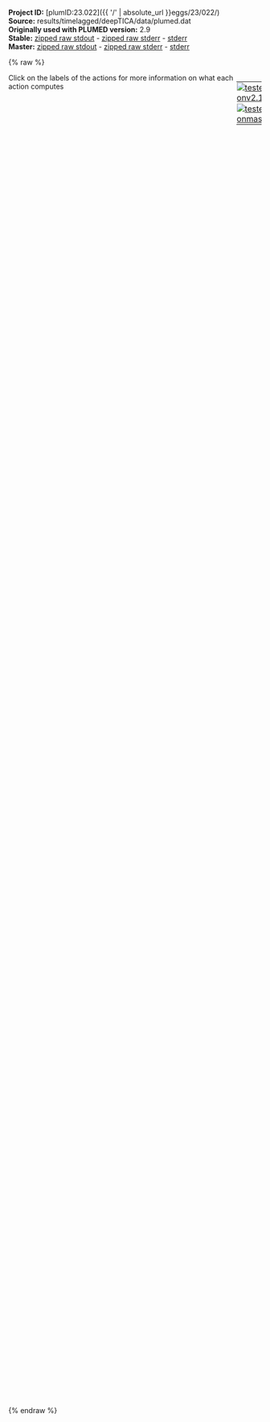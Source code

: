 **Project ID:** [plumID:23.022]({{ '/' | absolute_url }}eggs/23/022/)  
**Source:** results/timelagged/deepTICA/data/plumed.dat  
**Originally used with PLUMED version:** 2.9  
**Stable:** [zipped raw stdout](plumed.dat.plumed.stdout.txt.zip) - [zipped raw stderr](plumed.dat.plumed.stderr.txt.zip) - [stderr](plumed.dat.plumed.stderr)  
**Master:** [zipped raw stdout](plumed.dat.plumed_master.stdout.txt.zip) - [zipped raw stderr](plumed.dat.plumed_master.stderr.txt.zip) - [stderr](plumed.dat.plumed_master.stderr)  

{% raw %}
<div style="width: 100%; float:left">
<div style="width: 90%; float:left" id="value_details_data/results/timelagged/deepTICA/data/plumed.dat"> Click on the labels of the actions for more information on what each action computes </div>
<div style="width: 10%; float:left"><table><tr><td style="padding:1px"><a href="plumed.dat.plumed.stderr"><img src="https://img.shields.io/badge/v2.10-passing-green.svg" alt="tested onv2.10" /></a></td></tr><tr><td style="padding:1px"><a href="plumed.dat.plumed_master.stderr"><img src="https://img.shields.io/badge/master-passing-green.svg" alt="tested onmaster" /></a></td></tr></table></div></div>
<pre style="width=97%;">
<span class="plumedtooltip" style="color:blue"># vim:ft=plumed<span class="right">Enables syntax highlighting for PLUMED files in vim. See <a href="https://www.plumed.org/doc-master/user-doc/html/_vim_syntax.html">here for more details. </a><i></i></span></span>
<span class="plumedtooltip" style="color:green">UNITS<span class="right">This command sets the internal units for the code. <a href="https://www.plumed.org/doc-master/user-doc/html/_u_n_i_t_s.html" style="color:green">More details</a><i></i></span></span> <span class="plumedtooltip">NATURAL<span class="right"> use natural units<i></i></span></span>
<br/><span style="display:none;" id="data/results/timelagged/deepTICA/data/plumed.dat">The UNITS action with label <b></b> calculates something</span><b name="data/results/timelagged/deepTICA/data/plumed.datp" onclick='showPath("data/results/timelagged/deepTICA/data/plumed.dat","data/results/timelagged/deepTICA/data/plumed.datp","data/results/timelagged/deepTICA/data/plumed.datp","black")'>p</b><span style="display:none;" id="data/results/timelagged/deepTICA/data/plumed.datp">The POSITION action with label <b>p</b> calculates the following quantities:<table  align="center" frame="void" width="95%" cellpadding="5%"><tr><td width="5%"><b> Quantity </b>  </td><td width="5%"><b> Type </b>  </td><td><b> Description </b> </td></tr><tr><td width="5%">p.x</td><td width="5%"><font color="black">scalar</font></td><td>the x-component of the atom position</td></tr><tr><td width="5%">p.y</td><td width="5%"><font color="black">scalar</font></td><td>the y-component of the atom position</td></tr><tr><td width="5%">p.z</td><td width="5%"><font color="black">scalar</font></td><td>the z-component of the atom position</td></tr></table></span>: <span class="plumedtooltip" style="color:green">POSITION<span class="right">Calculate the components of the position of an atom. <a href="https://www.plumed.org/doc-master/user-doc/html/_p_o_s_i_t_i_o_n.html" style="color:green">More details</a><i></i></span></span> <span class="plumedtooltip">ATOM<span class="right">the atom number<i></i></span></span>=1

<span style="color:blue" class="comment"># define modified Muller Brown potential</span>
<b name="data/results/timelagged/deepTICA/data/plumed.datene" onclick='showPath("data/results/timelagged/deepTICA/data/plumed.dat","data/results/timelagged/deepTICA/data/plumed.datene","data/results/timelagged/deepTICA/data/plumed.datene","black")'>ene</b><span style="display:none;" id="data/results/timelagged/deepTICA/data/plumed.datene">The CUSTOM action with label <b>ene</b> calculates the following quantities:<table  align="center" frame="void" width="95%" cellpadding="5%"><tr><td width="5%"><b> Quantity </b>  </td><td width="5%"><b> Type </b>  </td><td><b> Description </b> </td></tr><tr><td width="5%">ene</td><td width="5%"><font color="black">scalar</font></td><td>an arbitrary function</td></tr></table></span>: <span class="plumedtooltip" style="color:green">CUSTOM<span class="right">Calculate a combination of variables using a custom expression. <a href="https://www.plumed.org/doc-master/user-doc/html/_c_u_s_t_o_m.html" style="color:green">More details</a><i></i></span></span> <span class="plumedtooltip">ARG<span class="right">the values input to this function<i></i></span></span>=<b name="data/results/timelagged/deepTICA/data/plumed.datp">p.x</b>,<b name="data/results/timelagged/deepTICA/data/plumed.datp">p.y</b> <span class="plumedtooltip">PERIODIC<span class="right">if the output of your function is periodic then you should specify the periodicity of the function<i></i></span></span>=NO ...
<span class="plumedtooltip">FUNC<span class="right">the function you wish to evaluate<i></i></span></span>=0.15*(146.7-280*exp(-15*(x-1)^2+0*(x-1)*(y-0)-10*(y-0)^2)-170*exp(-1*(x-0.2)^2+0*(x-0)*(y-0.5)-10*(y-0.5)^2)-170*exp(-6.5*(x+0.5)^2+11*(x+0.5)*(y-1.5)-6.5*(y-1.5)^2)+15*exp(0.7*(x+1)^2+0.6*(x+1)*(y-1)+0.7*(y-1)^2))
...
<br/><b name="data/results/timelagged/deepTICA/data/plumed.datpot" onclick='showPath("data/results/timelagged/deepTICA/data/plumed.dat","data/results/timelagged/deepTICA/data/plumed.datpot","data/results/timelagged/deepTICA/data/plumed.datpot","black")'>pot</b><span style="display:none;" id="data/results/timelagged/deepTICA/data/plumed.datpot">The BIASVALUE action with label <b>pot</b> calculates the following quantities:<table  align="center" frame="void" width="95%" cellpadding="5%"><tr><td width="5%"><b> Quantity </b>  </td><td width="5%"><b> Type </b>  </td><td><b> Description </b> </td></tr><tr><td width="5%">pot.bias</td><td width="5%"><font color="black">scalar</font></td><td>the instantaneous value of the bias potential</td></tr><tr><td width="5%">pot.ene_bias</td><td width="5%"><font color="black">scalar</font></td><td>one or multiple instances of this quantity can be referenced elsewhere in the input file. these quantities will named with  the arguments of the bias followed by the character string _bias. These quantities tell the user how much the bias is due to each of the colvars. This particular component measures this quantity for the input CV named ene</td></tr></table></span>: <span class="plumedtooltip" style="color:green">BIASVALUE<span class="right">Takes the value of one variable and use it as a bias <a href="https://www.plumed.org/doc-master/user-doc/html/_b_i_a_s_v_a_l_u_e.html" style="color:green">More details</a><i></i></span></span> <span class="plumedtooltip">ARG<span class="right">the labels of the scalar/vector arguments whose values will be used as a bias on the system<i></i></span></span>=<b name="data/results/timelagged/deepTICA/data/plumed.datene">ene</b>

<span style="color:blue" class="comment"># load deep cv pytorch model</span>
<b name="data/results/timelagged/deepTICA/data/plumed.dattica" onclick='showPath("data/results/timelagged/deepTICA/data/plumed.dat","data/results/timelagged/deepTICA/data/plumed.dattica","data/results/timelagged/deepTICA/data/plumed.dattica","black")'>tica</b><span style="display:none;" id="data/results/timelagged/deepTICA/data/plumed.dattica">The PYTORCH_MODEL action with label <b>tica</b> calculates the following quantities:<table  align="center" frame="void" width="95%" cellpadding="5%"><tr><td width="5%"><b> Quantity </b>  </td><td width="5%"><b> Type </b>  </td><td><b> Description </b> </td></tr><tr><td width="5%">tica.node-0</td><td width="5%"><font color="black">scalar</font></td><td>Model outputs  This is the 0th of these quantities</td></tr></table></span>: <span class="plumedtooltip" style="color:green">PYTORCH_MODEL<span class="right">Load a PyTorch model compiled with TorchScript. <a href="https://www.plumed.org/doc-master/user-doc/html/_p_y_t_o_r_c_h__m_o_d_e_l.html" style="color:green">More details</a><i></i></span></span> <span class="plumedtooltip">FILE<span class="right">Filename of the PyTorch compiled model<i></i></span></span>=<b name="data/results/timelagged/deepTICA/data/plumed.dat">../model_deepTICA.pt</b> <span class="plumedtooltip">ARG<span class="right">the labels of the values from which the function is calculated<i></i></span></span>=<b name="data/results/timelagged/deepTICA/data/plumed.datp">p.x</b>,<b name="data/results/timelagged/deepTICA/data/plumed.datp">p.y</b>

<span style="color:blue" class="comment"># apply static bias from previous sim</span>
<span id="data/results/timelagged/deepTICA/data/plumed.datdefstatic_short"><b name="data/results/timelagged/deepTICA/data/plumed.datstatic" onclick='showPath("data/results/timelagged/deepTICA/data/plumed.dat","data/results/timelagged/deepTICA/data/plumed.datstatic","data/results/timelagged/deepTICA/data/plumed.datstatic","black")'>static</b><span style="display:none;" id="data/results/timelagged/deepTICA/data/plumed.datstatic">The OPES_METAD action with label <b>static</b> calculates the following quantities:<table  align="center" frame="void" width="95%" cellpadding="5%"><tr><td width="5%"><b> Quantity </b>  </td><td width="5%"><b> Type </b>  </td><td><b> Description </b> </td></tr><tr><td width="5%">static.bias</td><td width="5%"><font color="black">scalar</font></td><td>the instantaneous value of the bias potential</td></tr><tr><td width="5%">static.rct</td><td width="5%"><font color="black">scalar</font></td><td>estimate of c(t). log(exp(beta V)/beta, should become flat as the simulation converges. Do NOT use for reweighting</td></tr><tr><td width="5%">static.zed</td><td width="5%"><font color="black">scalar</font></td><td>estimate of Z_n. should become flat once no new CV-space region is explored</td></tr><tr><td width="5%">static.neff</td><td width="5%"><font color="black">scalar</font></td><td>effective sample size</td></tr><tr><td width="5%">static.nker</td><td width="5%"><font color="black">scalar</font></td><td>total number of compressed kernels used to represent the bias</td></tr></table></span>: <span class="plumedtooltip" style="color:green">OPES_METAD<span class="right">On-the-fly probability enhanced sampling with metadynamics-like target distribution. This action has <a class="toggler" href='javascript:;' onclick='toggleDisplay("data/results/timelagged/deepTICA/data/plumed.datdefstatic");'>hidden defaults</a>. <a href="https://www.plumed.org/doc-master/user-doc/html/_o_p_e_s__m_e_t_a_d.html">More details</a><i></i></span></span> <span class="plumedtooltip">ARG<span class="right">the labels of the scalars on which the bias will act<i></i></span></span>=<b name="data/results/timelagged/deepTICA/data/plumed.datp">p.y</b> ...
    <span class="plumedtooltip">RESTART<span class="right">allows per-action setting of restart (YES/NO/AUTO)<i></i></span></span>=YES
    <span class="plumedtooltip">STATE_RFILE<span class="right">read from this file the compressed kernels and all the info needed to RESTART the simulation<i></i></span></span>=<b name="data/results/timelagged/deepTICA/data/plumed.dat">../../../../input_data/timelagged/opes-y/State.data</b>
    <span class="plumedtooltip">BARRIER<span class="right">the free energy barrier to be overcome<i></i></span></span>=16
    <span class="plumedtooltip">PACE<span class="right">the frequency for kernel deposition<i></i></span></span>=10000000
...
</span><span id="data/results/timelagged/deepTICA/data/plumed.datdefstatic_long" style="display:none;"><b name="data/results/timelagged/deepTICA/data/plumed.datstatic" onclick='showPath("data/results/timelagged/deepTICA/data/plumed.dat","data/results/timelagged/deepTICA/data/plumed.datstatic","data/results/timelagged/deepTICA/data/plumed.datstatic","black")'>static</b>: <span class="plumedtooltip" style="color:green">OPES_METAD<span class="right">On-the-fly probability enhanced sampling with metadynamics-like target distribution. This action uses the <a class="toggler" href='javascript:;' onclick='toggleDisplay("data/results/timelagged/deepTICA/data/plumed.datdefstatic");'>defaults shown here</a>. <a href="https://www.plumed.org/doc-master/user-doc/html/_o_p_e_s__m_e_t_a_d.html">More details</a><i></i></span></span> <span class="plumedtooltip">ARG<span class="right">the labels of the scalars on which the bias will act<i></i></span></span>=<b name="data/results/timelagged/deepTICA/data/plumed.datp">p.y</b> ...
    <span class="plumedtooltip">RESTART<span class="right">allows per-action setting of restart (YES/NO/AUTO)<i></i></span></span>=YES
    <span class="plumedtooltip">STATE_RFILE<span class="right">read from this file the compressed kernels and all the info needed to RESTART the simulation<i></i></span></span>=<b name="data/results/timelagged/deepTICA/data/plumed.dat">../../../../input_data/timelagged/opes-y/State.data</b>
    <span class="plumedtooltip">BARRIER<span class="right">the free energy barrier to be overcome<i></i></span></span>=16
    <span class="plumedtooltip">PACE<span class="right">the frequency for kernel deposition<i></i></span></span>=10000000
 <span class="plumedtooltip">TEMP<span class="right"> temperature<i></i></span></span>=-1 <span class="plumedtooltip">SIGMA<span class="right"> the initial widths of the kernels<i></i></span></span>=ADAPTIVE <span class="plumedtooltip">COMPRESSION_THRESHOLD<span class="right"> merge kernels if closer than this threshold, in units of sigma<i></i></span></span>=1 <span class="plumedtooltip">FILE<span class="right"> a file in which the list of all deposited kernels is stored<i></i></span></span>=KERNELS
...
</span><br/><b name="data/results/timelagged/deepTICA/data/plumed.datlwall_x" onclick='showPath("data/results/timelagged/deepTICA/data/plumed.dat","data/results/timelagged/deepTICA/data/plumed.datlwall_x","data/results/timelagged/deepTICA/data/plumed.datlwall_x","black")'>lwall_x</b><span style="display:none;" id="data/results/timelagged/deepTICA/data/plumed.datlwall_x">The LOWER_WALLS action with label <b>lwall_x</b> calculates the following quantities:<table  align="center" frame="void" width="95%" cellpadding="5%"><tr><td width="5%"><b> Quantity </b>  </td><td width="5%"><b> Type </b>  </td><td><b> Description </b> </td></tr><tr><td width="5%">lwall_x.bias</td><td width="5%"><font color="black">scalar</font></td><td>the instantaneous value of the bias potential</td></tr><tr><td width="5%">lwall_x.force2</td><td width="5%"><font color="black">scalar</font></td><td>the instantaneous value of the squared force due to this bias potential</td></tr></table></span>: <span class="plumedtooltip" style="color:green">LOWER_WALLS<span class="right">Defines a wall for the value of one or more collective variables, <a href="https://www.plumed.org/doc-master/user-doc/html/_l_o_w_e_r__w_a_l_l_s.html" style="color:green">More details</a><i></i></span></span> <span class="plumedtooltip">ARG<span class="right">the arguments on which the bias is acting<i></i></span></span>=<b name="data/results/timelagged/deepTICA/data/plumed.datp">p.x</b> <span class="plumedtooltip">KAPPA<span class="right">the force constant for the wall<i></i></span></span>=1000 <span class="plumedtooltip">AT<span class="right">the positions of the wall<i></i></span></span>=-1.3
<b name="data/results/timelagged/deepTICA/data/plumed.datuwall_x" onclick='showPath("data/results/timelagged/deepTICA/data/plumed.dat","data/results/timelagged/deepTICA/data/plumed.datuwall_x","data/results/timelagged/deepTICA/data/plumed.datuwall_x","black")'>uwall_x</b><span style="display:none;" id="data/results/timelagged/deepTICA/data/plumed.datuwall_x">The UPPER_WALLS action with label <b>uwall_x</b> calculates the following quantities:<table  align="center" frame="void" width="95%" cellpadding="5%"><tr><td width="5%"><b> Quantity </b>  </td><td width="5%"><b> Type </b>  </td><td><b> Description </b> </td></tr><tr><td width="5%">uwall_x.bias</td><td width="5%"><font color="black">scalar</font></td><td>the instantaneous value of the bias potential</td></tr><tr><td width="5%">uwall_x.force2</td><td width="5%"><font color="black">scalar</font></td><td>the instantaneous value of the squared force due to this bias potential</td></tr></table></span>: <span class="plumedtooltip" style="color:green">UPPER_WALLS<span class="right">Defines a wall for the value of one or more collective variables, <a href="https://www.plumed.org/doc-master/user-doc/html/_u_p_p_e_r__w_a_l_l_s.html" style="color:green">More details</a><i></i></span></span> <span class="plumedtooltip">ARG<span class="right">the arguments on which the bias is acting<i></i></span></span>=<b name="data/results/timelagged/deepTICA/data/plumed.datp">p.x</b> <span class="plumedtooltip">KAPPA<span class="right">the force constant for the wall<i></i></span></span>=1000 <span class="plumedtooltip">AT<span class="right">the positions of the wall<i></i></span></span>=+1.2
<b name="data/results/timelagged/deepTICA/data/plumed.datlwall_y" onclick='showPath("data/results/timelagged/deepTICA/data/plumed.dat","data/results/timelagged/deepTICA/data/plumed.datlwall_y","data/results/timelagged/deepTICA/data/plumed.datlwall_y","black")'>lwall_y</b><span style="display:none;" id="data/results/timelagged/deepTICA/data/plumed.datlwall_y">The LOWER_WALLS action with label <b>lwall_y</b> calculates the following quantities:<table  align="center" frame="void" width="95%" cellpadding="5%"><tr><td width="5%"><b> Quantity </b>  </td><td width="5%"><b> Type </b>  </td><td><b> Description </b> </td></tr><tr><td width="5%">lwall_y.bias</td><td width="5%"><font color="black">scalar</font></td><td>the instantaneous value of the bias potential</td></tr><tr><td width="5%">lwall_y.force2</td><td width="5%"><font color="black">scalar</font></td><td>the instantaneous value of the squared force due to this bias potential</td></tr></table></span>: <span class="plumedtooltip" style="color:green">LOWER_WALLS<span class="right">Defines a wall for the value of one or more collective variables, <a href="https://www.plumed.org/doc-master/user-doc/html/_l_o_w_e_r__w_a_l_l_s.html" style="color:green">More details</a><i></i></span></span> <span class="plumedtooltip">ARG<span class="right">the arguments on which the bias is acting<i></i></span></span>=<b name="data/results/timelagged/deepTICA/data/plumed.datp">p.y</b> <span class="plumedtooltip">KAPPA<span class="right">the force constant for the wall<i></i></span></span>=1000 <span class="plumedtooltip">AT<span class="right">the positions of the wall<i></i></span></span>=-0.4
<b name="data/results/timelagged/deepTICA/data/plumed.datuwall_y" onclick='showPath("data/results/timelagged/deepTICA/data/plumed.dat","data/results/timelagged/deepTICA/data/plumed.datuwall_y","data/results/timelagged/deepTICA/data/plumed.datuwall_y","black")'>uwall_y</b><span style="display:none;" id="data/results/timelagged/deepTICA/data/plumed.datuwall_y">The UPPER_WALLS action with label <b>uwall_y</b> calculates the following quantities:<table  align="center" frame="void" width="95%" cellpadding="5%"><tr><td width="5%"><b> Quantity </b>  </td><td width="5%"><b> Type </b>  </td><td><b> Description </b> </td></tr><tr><td width="5%">uwall_y.bias</td><td width="5%"><font color="black">scalar</font></td><td>the instantaneous value of the bias potential</td></tr><tr><td width="5%">uwall_y.force2</td><td width="5%"><font color="black">scalar</font></td><td>the instantaneous value of the squared force due to this bias potential</td></tr></table></span>: <span class="plumedtooltip" style="color:green">UPPER_WALLS<span class="right">Defines a wall for the value of one or more collective variables, <a href="https://www.plumed.org/doc-master/user-doc/html/_u_p_p_e_r__w_a_l_l_s.html" style="color:green">More details</a><i></i></span></span> <span class="plumedtooltip">ARG<span class="right">the arguments on which the bias is acting<i></i></span></span>=<b name="data/results/timelagged/deepTICA/data/plumed.datp">p.y</b> <span class="plumedtooltip">KAPPA<span class="right">the force constant for the wall<i></i></span></span>=1000 <span class="plumedtooltip">AT<span class="right">the positions of the wall<i></i></span></span>=+2.0

<span style="color:blue" class="comment"># apply bias</span>
<span id="data/results/timelagged/deepTICA/data/plumed.datdefopes_short"><b name="data/results/timelagged/deepTICA/data/plumed.datopes" onclick='showPath("data/results/timelagged/deepTICA/data/plumed.dat","data/results/timelagged/deepTICA/data/plumed.datopes","data/results/timelagged/deepTICA/data/plumed.datopes","black")'>opes</b><span style="display:none;" id="data/results/timelagged/deepTICA/data/plumed.datopes">The OPES_METAD action with label <b>opes</b> calculates the following quantities:<table  align="center" frame="void" width="95%" cellpadding="5%"><tr><td width="5%"><b> Quantity </b>  </td><td width="5%"><b> Type </b>  </td><td><b> Description </b> </td></tr><tr><td width="5%">opes.bias</td><td width="5%"><font color="black">scalar</font></td><td>the instantaneous value of the bias potential</td></tr><tr><td width="5%">opes.rct</td><td width="5%"><font color="black">scalar</font></td><td>estimate of c(t). log(exp(beta V)/beta, should become flat as the simulation converges. Do NOT use for reweighting</td></tr><tr><td width="5%">opes.zed</td><td width="5%"><font color="black">scalar</font></td><td>estimate of Z_n. should become flat once no new CV-space region is explored</td></tr><tr><td width="5%">opes.neff</td><td width="5%"><font color="black">scalar</font></td><td>effective sample size</td></tr><tr><td width="5%">opes.nker</td><td width="5%"><font color="black">scalar</font></td><td>total number of compressed kernels used to represent the bias</td></tr></table></span>: <span class="plumedtooltip" style="color:green">OPES_METAD<span class="right">On-the-fly probability enhanced sampling with metadynamics-like target distribution. This action has <a class="toggler" href='javascript:;' onclick='toggleDisplay("data/results/timelagged/deepTICA/data/plumed.datdefopes");'>hidden defaults</a>. <a href="https://www.plumed.org/doc-master/user-doc/html/_o_p_e_s__m_e_t_a_d.html">More details</a><i></i></span></span> <span class="plumedtooltip">ARG<span class="right">the labels of the scalars on which the bias will act<i></i></span></span>=<b name="data/results/timelagged/deepTICA/data/plumed.dattica">tica.node-0</b> <span class="plumedtooltip">PACE<span class="right">the frequency for kernel deposition<i></i></span></span>=200 <span class="plumedtooltip">BARRIER<span class="right">the free energy barrier to be overcome<i></i></span></span>=16
</span><span id="data/results/timelagged/deepTICA/data/plumed.datdefopes_long" style="display:none;"><b name="data/results/timelagged/deepTICA/data/plumed.datopes" onclick='showPath("data/results/timelagged/deepTICA/data/plumed.dat","data/results/timelagged/deepTICA/data/plumed.datopes","data/results/timelagged/deepTICA/data/plumed.datopes","black")'>opes</b>: <span class="plumedtooltip" style="color:green">OPES_METAD<span class="right">On-the-fly probability enhanced sampling with metadynamics-like target distribution. This action uses the <a class="toggler" href='javascript:;' onclick='toggleDisplay("data/results/timelagged/deepTICA/data/plumed.datdefopes");'>defaults shown here</a>. <a href="https://www.plumed.org/doc-master/user-doc/html/_o_p_e_s__m_e_t_a_d.html">More details</a><i></i></span></span> <span class="plumedtooltip">ARG<span class="right">the labels of the scalars on which the bias will act<i></i></span></span>=<b name="data/results/timelagged/deepTICA/data/plumed.dattica">tica.node-0</b> <span class="plumedtooltip">PACE<span class="right">the frequency for kernel deposition<i></i></span></span>=200 <span class="plumedtooltip">BARRIER<span class="right">the free energy barrier to be overcome<i></i></span></span>=16  <span class="plumedtooltip">TEMP<span class="right"> temperature<i></i></span></span>=-1 <span class="plumedtooltip">SIGMA<span class="right"> the initial widths of the kernels<i></i></span></span>=ADAPTIVE <span class="plumedtooltip">COMPRESSION_THRESHOLD<span class="right"> merge kernels if closer than this threshold, in units of sigma<i></i></span></span>=1 <span class="plumedtooltip">FILE<span class="right"> a file in which the list of all deposited kernels is stored<i></i></span></span>=KERNELS
</span><br/><span class="plumedtooltip" style="color:green">PRINT<span class="right">Print quantities to a file. <a href="https://www.plumed.org/doc-master/user-doc/html/_p_r_i_n_t.html" style="color:green">More details</a><i></i></span></span> <span class="plumedtooltip">FMT<span class="right">the format that should be used to output real numbers<i></i></span></span>=%g <span class="plumedtooltip">STRIDE<span class="right"> the frequency with which the quantities of interest should be output<i></i></span></span>=200 <span class="plumedtooltip">FILE<span class="right">the name of the file on which to output these quantities<i></i></span></span>=COLVAR <span class="plumedtooltip">ARG<span class="right">the labels of the values that you would like to print to the file<i></i></span></span>=<b name="data/results/timelagged/deepTICA/data/plumed.datp">p.x</b>,<b name="data/results/timelagged/deepTICA/data/plumed.datp">p.y</b>,<b name="data/results/timelagged/deepTICA/data/plumed.dattica">tica.*</b>,<b name="data/results/timelagged/deepTICA/data/plumed.datopes">opes.*</b>,<b name="data/results/timelagged/deepTICA/data/plumed.datstatic">static.*</b>

<span class="plumedtooltip" style="color:green">ENDPLUMED<span class="right">Terminate plumed input. <a href="https://www.plumed.org/doc-master/user-doc/html/_e_n_d_p_l_u_m_e_d.html" style="color:green">More details</a><i></i></span></span><span style="color:blue" class="comment">

    
</span></pre>
{% endraw %}
